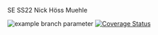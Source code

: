 SE SS22 Nick Höss Muehle

![example branch parameter](https://github.com/nickhoess/muehle/actions/workflows/scala.yml/badge.svg?branch=main)
[![Coverage Status](https://coveralls.io/repos/github/nickhoess/muehle/badge.svg?branch=main)](https://coveralls.io/github/nickhoess/muehle?branch=main)